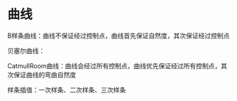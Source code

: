 # 曲线

B样条曲线：曲线不保证经过控制点，曲线首先保证自然度，其次保证经过控制点

贝塞尔曲线：

CatmullRoom曲线：曲线会经过所有控制点，曲线优先保证经过所有控制点，其次保证曲线的弯曲自然度

样条插值：一次样条、二次样条、三次样条